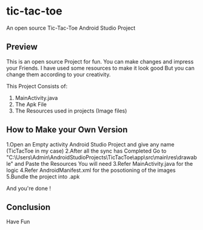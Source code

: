 # tic-tac-toe

An open source Tic-Tac-Toe Android Studio Project

## Preview 

This is an open source Project for fun. You can make changes and impress your Friends.
I have used some resources to make it look good But you can change them according to your creativity.

This Project Consists of:
1. MainActivity.java
2. The Apk File
3. The Resources used in projects (Image files)

## How to Make your Own Version

1.Open an Empty activity Android Studio Project and give any name (TicTacToe in my case)
2.After all the sync has Completed Go to "C:\Users\Admin\AndroidStudioProjects\TicTacToe\app\src\main\res\drawable" and Paste the Resources You will need
3.Refer MainActivity.java for the logic
4.Refer AndroidManifest.xml for the posotioning of the images
5.Bundle the project into .apk

And you're done !

## Conclusion

Have Fun 
